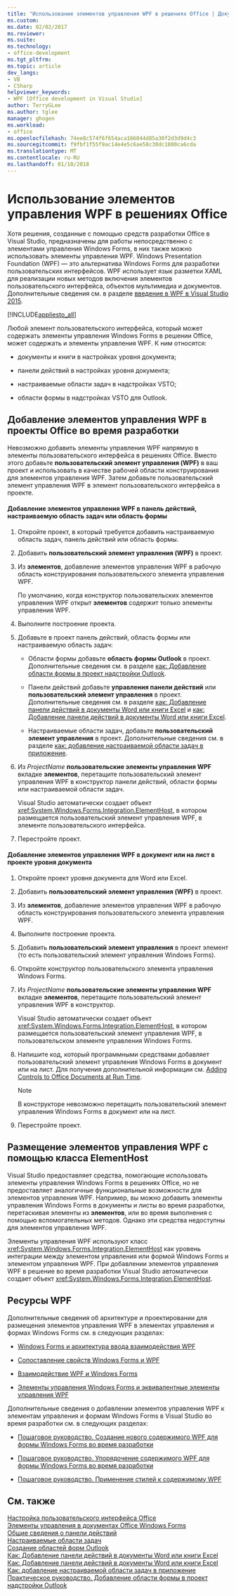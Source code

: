 ```yaml
---
title: "Использование элементов управления WPF в решениях Office | Документы Microsoft"
ms.custom: 
ms.date: 02/02/2017
ms.reviewer: 
ms.suite: 
ms.technology:
- office-development
ms.tgt_pltfrm: 
ms.topic: article
dev_langs:
- VB
- CSharp
helpviewer_keywords:
- WPF [Office development in Visual Studio]
author: TerryGLee
ms.author: tglee
manager: ghogen
ms.workload:
- office
ms.openlocfilehash: 74ee8c574f6f654aca166844d85a30f2d3d9d4c3
ms.sourcegitcommit: f9fbf1f55f9ac14e4e5c6ae58c30dc1800ca6cda
ms.translationtype: MT
ms.contentlocale: ru-RU
ms.lasthandoff: 01/10/2018
---
```

# <a name="using-wpf-controls-in-office-solutions"></a>Использование элементов управления WPF в решениях Office
  Хотя решения, созданные с помощью средств разработки Office в Visual Studio, предназначены для работы непосредственно с элементами управления Windows Forms, в них также можно использовать элементы управления WPF. Windows Presentation Foundation (WPF) — это альтернатива Windows Forms для разработки пользовательских интерфейсов. WPF использует язык разметки XAML для реализации новых методов включения элементов пользовательского интерфейса, объектов мультимедиа и документов. Дополнительные сведения см. в разделе [введение в WPF в Visual Studio 2015](/dotnet/framework/wpf/getting-started/introduction-to-wpf-in-vs).  
  
 [!INCLUDE[appliesto_all](../vsto/includes/appliesto-all-md.md)]  
  
 Любой элемент пользовательского интерфейса, который может содержать элементы управления Windows Forms в решении Office, может содержать и элементы управления WPF. К ним относятся:  
  
-   документы и книги в настройках уровня документа;  
  
-   панели действий в настройках уровня документа;  
  
-   настраиваемые области задач в надстройках VSTO;  
  
-   области формы в надстройках VSTO для Outlook.  
  
## <a name="adding-wpf-controls-to-office-projects-at-design-time"></a>Добавление элементов управления WPF в проекты Office во время разработки  
 Невозможно добавить элементы управления WPF напрямую в элементы пользовательского интерфейса в решениях Office. Вместо этого добавьте **пользовательский элемент управления (WPF)** в ваш проект и использовать в качестве рабочей области конструирования для элементов управления WPF. Затем добавьте пользовательский элемент управления WPF в элемент пользовательского интерфейса в проекте.  
  
#### <a name="to-add-wpf-controls-to-an-actions-pane-custom-task-pane-or-form-region"></a>Добавление элементов управления WPF в панель действий, настраиваемую область задач или область формы  
  
1.  Откройте проект, в который требуется добавить настраиваемую область задач, панель действий или область формы.  
  
2.  Добавить **пользовательский элемент управления (WPF)** в проект.  
  
3.  Из **элементов**, добавление элементов управления WPF в рабочую область конструирования пользовательского элемента управления WPF.  
  
     По умолчанию, когда конструктор пользовательских элементов управления WPF открыт **элементов** содержит только элементы управления WPF.  
  
4.  Выполните построение проекта.  
  
5.  Добавьте в проект панель действий, область формы или настраиваемую область задач:  
  
    -   Области формы добавьте **область формы Outlook** в проект. Дополнительные сведения см. в разделе [как: Добавление области формы в проект надстройки Outlook](../vsto/how-to-add-a-form-region-to-an-outlook-add-in-project.md).  
  
    -   Панели действий добавьте **управления панели действий** или **пользовательский элемент управления** в проект. Дополнительные сведения см. в разделе [как: Добавление панели действий в документы Word или книги Excel](../vsto/how-to-add-an-actions-pane-to-word-documents-or-excel-workbooks.md) и [как: Добавление панели действий в документы Word или книги Excel](../vsto/how-to-add-an-actions-pane-to-word-documents-or-excel-workbooks.md).  
  
    -   Настраиваемые области задач, добавьте **пользовательский элемент управления** в проект. Дополнительные сведения см. в разделе [как: добавление настраиваемой области задач в приложение](../vsto/how-to-add-a-custom-task-pane-to-an-application.md).  
  
6.  Из *ProjectName* **пользовательские элементы управления WPF** вкладке **элементов**, перетащите пользовательский элемент управления WPF в конструктор панели действий, области формы или настраиваемой области задач.  
  
     Visual Studio автоматически создает объект <xref:System.Windows.Forms.Integration.ElementHost>, в котором размещается пользовательский элемент управления WPF, в элементе пользовательского интерфейса.  
  
7.  Перестройте проект.  
  
#### <a name="to-add-wpf-controls-to-a-document-or-worksheet-in-a-document-level-project"></a>Добавление элементов управления WPF в документ или на лист в проекте уровня документа  
  
1.  Откройте проект уровня документа для Word или Excel.  
  
2.  Добавить **пользовательский элемент управления (WPF)** в проект.  
  
3.  Из **элементов**, добавление элементов управления WPF в рабочую область конструирования пользовательского элемента управления WPF.  
  
4.  Выполните построение проекта.  
  
5.  Добавить **пользовательский элемент управления** в проект элемент (то есть пользовательский элемент управления Windows Forms).  
  
6.  Откройте конструктор пользовательского элемента управления Windows Forms.  
  
7.  Из *ProjectName* **пользовательские элементы управления WPF** вкладке **элементов**, перетащите пользовательский элемент управления WPF в конструктор.  
  
     Visual Studio автоматически создает объект <xref:System.Windows.Forms.Integration.ElementHost>, в котором размещается пользовательский элемент управления WPF, в пользовательском элементе управления Windows Forms.  
  
8.  Напишите код, который программными средствами добавляет пользовательский элемент управления Windows Forms в документ или на лист. Для получения дополнительной информации см. [Adding Controls to Office Documents at Run Time](../vsto/adding-controls-to-office-documents-at-run-time.md).  
  
    > [!NOTE]  
    >  В конструкторе невозможно перетащить пользовательский элемент управления Windows Forms в документ или на лист.  
  
9. Перестройте проект.  
  
## <a name="hosting-wpf-controls-by-using-the-elementhost-class"></a>Размещение элементов управления WPF с помощью класса ElementHost  
 Visual Studio предоставляет средства, помогающие использовать элементы управления Windows Forms в решениях Office, но не предоставляет аналогичные функциональные возможности для элементов управления WPF. Например, вы можно добавить элементы управления Windows Forms в документы и листы во время разработки, перетаскивая элементы из **элементов**, или во время выполнения с помощью вспомогательных методов. Однако эти средства недоступны для элементов управления WPF.  
  
 Элементы управления WPF используют класс <xref:System.Windows.Forms.Integration.ElementHost> как уровень интеграции между элементом управления или формой Windows Forms и элементом управления WPF. При добавлении элементов управления WPF в решение во время разработки Visual Studio автоматически создает объект <xref:System.Windows.Forms.Integration.ElementHost>.  
  
## <a name="wpf-resources"></a>Ресурсы WPF  
 Дополнительные сведения об архитектуре и проектировании для размещения элементов управления WPF в элементах управления и формах Windows Forms см. в следующих разделах:  
  
-   [Windows Forms и архитектура ввода взаимодействия WPF](/dotnet/framework/wpf/advanced/windows-forms-and-wpf-interoperability-input-architecture)  
  
-   [Сопоставление свойств Windows Forms и WPF](/dotnet/framework/wpf/advanced/windows-forms-and-wpf-property-mapping)  
  
-   [Взаимодействие WPF и Windows Forms](/dotnet/framework/wpf/advanced/wpf-and-windows-forms-interoperation)  
  
-   [Элементы управления Windows Forms и эквивалентные элементы управления WPF](/dotnet/framework/wpf/advanced/windows-forms-controls-and-equivalent-wpf-controls)  
  
 Дополнительные сведения о добавлении элементов управления WPF к элементам управления и формам Windows Forms в Visual Studio во время разработки см. в следующих разделах:  
  
-   [Пошаговое руководство. Создание нового содержимого WPF для формы Windows Forms во время разработки](/dotnet/framework/winforms/advanced/walkthrough-creating-new-wpf-content-on-windows-forms-at-design-time)  
  
-   [Пошаговое руководство. Упорядочение содержимого WPF для формы Windows Forms во время разработки](/dotnet/framework/winforms/advanced/walkthrough-arranging-wpf-content-on-windows-forms-at-design-time)  
  
-   [Пошаговое руководство. Применение стилей к содержимому WPF](/dotnet/framework/winforms/advanced/walkthrough-styling-wpf-content)  
  
## <a name="see-also"></a>См. также  
 [Настройка пользовательского интерфейса Office](../vsto/office-ui-customization.md)   
 [Элементы управления в документах Office Windows Forms](../vsto/windows-forms-controls-on-office-documents-overview.md)   
 [Общие сведения о панели действий](../vsto/actions-pane-overview.md)   
 [Настраиваемые области задач](../vsto/custom-task-panes.md)   
 [Создание областей форм Outlook](../vsto/creating-outlook-form-regions.md)   
 [Как: Добавление панели действий в документы Word или книги Excel](../vsto/how-to-add-an-actions-pane-to-word-documents-or-excel-workbooks.md)   
 [Как: Добавление панели действий в документы Word или книги Excel](../vsto/how-to-add-an-actions-pane-to-word-documents-or-excel-workbooks.md)   
 [Как: добавление настраиваемой области задач в приложение](../vsto/how-to-add-a-custom-task-pane-to-an-application.md)   
 [Практическое руководство. Добавление области формы в проект надстройки Outlook](../vsto/how-to-add-a-form-region-to-an-outlook-add-in-project.md)  
  
  